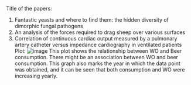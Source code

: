 Title of the papers:
1) Fantastic yeasts and where to find them: the hidden diversity of dimorphic fungal pathogens
2) An analysis of the forces required to drag sheep over various surfaces
3) Correlation of continuous cardiac output measured by a pulmonary artery catheter versus impedance cardiography in ventilated patients
Plot:
![image](https://github.com/iliasoroka01/CS_Assignment/assets/25537436/5d604213-3527-4ee6-a3dd-368bd2eaf108)
This plot shows the relationship between WO and Beer consumption. There might be an association between WO and beer consumption. This graph also marks the year in which the data point was obtained, and it can be seen that both consumption and WO were increasing yearly.
